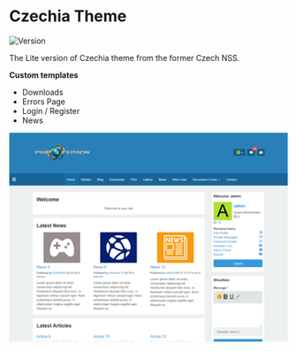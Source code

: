 # Czechia Theme

![Version](https://img.shields.io/badge/Version-2.3.1-blue.svg)

The Lite version of Czechia theme from the former Czech NSS.

**Custom templates**

- Downloads
- Errors Page
- Login / Register
- News

![Preview](screenshot.png)
